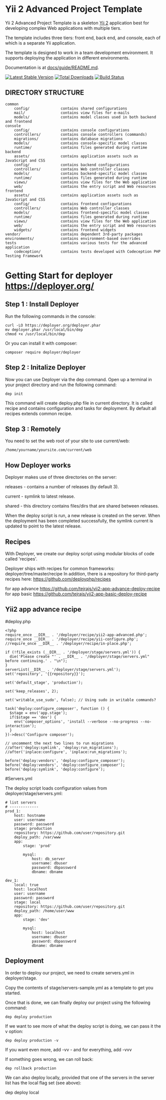 Yii 2 Advanced Project Template
===============================

Yii 2 Advanced Project Template is a skeleton [Yii 2](http://www.yiiframework.com/) application best for
developing complex Web applications with multiple tiers.

The template includes three tiers: front end, back end, and console, each of which
is a separate Yii application.

The template is designed to work in a team development environment. It supports
deploying the application in different environments.

Documentation is at [docs/guide/README.md](docs/guide/README.md).

[![Latest Stable Version](https://poser.pugx.org/yiisoft/yii2-app-advanced/v/stable.png)](https://packagist.org/packages/yiisoft/yii2-app-advanced)
[![Total Downloads](https://poser.pugx.org/yiisoft/yii2-app-advanced/downloads.png)](https://packagist.org/packages/yiisoft/yii2-app-advanced)
[![Build Status](https://travis-ci.org/yiisoft/yii2-app-advanced.svg?branch=master)](https://travis-ci.org/yiisoft/yii2-app-advanced)

DIRECTORY STRUCTURE
-------------------

```
common
    config/              contains shared configurations
    mail/                contains view files for e-mails
    models/              contains model classes used in both backend and frontend
console
    config/              contains console configurations
    controllers/         contains console controllers (commands)
    migrations/          contains database migrations
    models/              contains console-specific model classes
    runtime/             contains files generated during runtime
backend
    assets/              contains application assets such as JavaScript and CSS
    config/              contains backend configurations
    controllers/         contains Web controller classes
    models/              contains backend-specific model classes
    runtime/             contains files generated during runtime
    views/               contains view files for the Web application
    web/                 contains the entry script and Web resources
frontend
    assets/              contains application assets such as JavaScript and CSS
    config/              contains frontend configurations
    controllers/         contains Web controller classes
    models/              contains frontend-specific model classes
    runtime/             contains files generated during runtime
    views/               contains view files for the Web application
    web/                 contains the entry script and Web resources
    widgets/             contains frontend widgets
vendor/                  contains dependent 3rd-party packages
environments/            contains environment-based overrides
tests                    contains various tests for the advanced application
    codeception/         contains tests developed with Codeception PHP Testing Framework
```

Getting Start for deployer https://deployer.org/
=====================================================
Step 1 : Install Deployer
-------------------------
Run the following commands in the console:
```
curl -LO https://deployer.org/deployer.phar
mv deployer.phar /usr/local/bin/dep
chmod +x /usr/local/bin/dep
```
Or you can install it with composer:
```
composer require deployer/deployer
```

Step 2 : Initalize Deployer
---------------------------
Now you can use Deployer via the dep command. Open up a terminal in your project directory and run the following command:
```
dep init
```
This command will create deploy.php file in current directory. It is called recipe and contains configuration and tasks for deployment. By default all recipes extends common recipe.

Step 3 : Remotely
-----------------
You need to set the web root of your site to use current/web:
```
/home/yourname/yoursite.com/current/web
```

How Deployer works
------------------
Deployer makes use of three directories on the server:

releases - contains a number of releases (by default 3).

current - symlink to latest release.

shared - this directory contains files/dirs that are shared between releases.

When the deploy script is run, a new release is created on the server. When the deployment has been completed successfully, the symlink current is updated to point to the latest release.

Recipes
---------
With Deployer, we create our deploy script using modular blocks of code called 'recipes'.

Deployer ships with recipes for common frameworks: deployer/tree/master/recipe
In addition, there is a repository for third-party recipes here: https://github.com/deployphp/recipes

for app advance https://github.com/tejrajs/yii2-app-advance-deploy-recipe
for app basic https://github.com/tejrajs/yii2-app-basic-deploy-recipe

Yii2 app advance recipe
-------------------------

#deploy.php

```
<?php
require_once __DIR__ . '/deployer/recipe/yii2-app-advanced.php';
require_once __DIR__ . '/deployer/recipe/yii-configure.php';
//require_once __DIR__ . '/deployer/recipe/in-place.php';

if (!file_exists (__DIR__ . '/deployer/stage/servers.yml')) {
  die('Please create "' . __DIR__ . '/deployer/stage/servers.yml" before continuing.' . "\n");
}
serverList(__DIR__ . '/deployer/stage/servers.yml');
set('repository', '{{repository}}');

set('default_stage', 'production');

set('keep_releases', 2);

set('writable_use_sudo', false); // Using sudo in writable commands?

task('deploy:configure_composer', function () {
  $stage = env('app.stage');
  if($stage == 'dev') {
    env('composer_options', 'install --verbose --no-progress --no-interaction');
  }
})->desc('Configure composer');

// uncomment the next two lines to run migrations
//after('deploy:symlink', 'deploy:run_migrations');
//after('inplace:configure', 'inplace:run_migrations');

before('deploy:vendors', 'deploy:configure_composer');
before('deploy:vendors', 'deploy:configure_composer');
before('deploy:symlink', 'deploy:configure');

```

#Servers.yml

The deploy script loads configuration values from deployer/stage/servers.yml:
```
# list servers
# -------------
prod_1:
    host: hostname
    user: username
    password: password
    stage: production
    repository: https://github.com/user/repository.git
    deploy_path: /var/www
    app:
        stage: 'prod'

        mysql:
            host: db_server
            username: dbuser
            password: dbpassword
            dbname: dbname

dev_1:
    local: true
    host: localhost
    user: username
    password: password
    stage: local
    repository: https://github.com/user/repository.git
    deploy_path: /home/user/www
    app:
        stage: 'dev'

        mysql:
            host: localhost
            username: dbuser
            password: dbpassword
            dbname: dbname

 ```
Deployment
--------------
In order to deploy our project, we need to create servers.yml in deployer/stage.

Copy the contents of stage/servers-sample.yml as a template to get you started.

Once that is done, we can finally deploy our project using the following command:
```
dep deploy production
```
If we want to see more of what the deploy script is doing, we can pass it the v option:
```
dep deploy production -v
```
If you want even more, add -vv - and for everything, add -vvv

If something goes wrong, we can roll back:
```
dep rollback production
```
We can also deploy locally, provided that one of the servers in the server list has the local flag set (see above):

dep deploy local